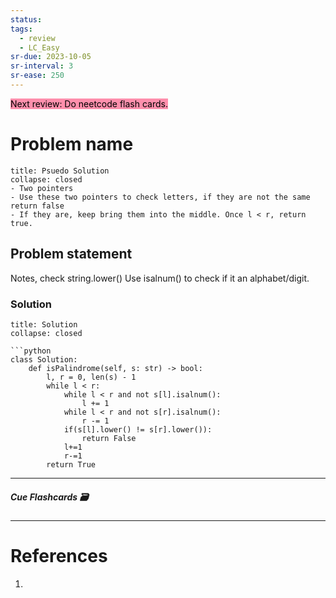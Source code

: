 ```yaml
---
status: 
tags:
  - review
  - LC_Easy
sr-due: 2023-10-05
sr-interval: 3
sr-ease: 250
---
```


<mark style="background: #FF5582A6;">Next review: Do neetcode flash cards.</mark>

# Problem name
```ad-tldr
title: Psuedo Solution
collapse: closed
- Two pointers
- Use these two pointers to check letters, if they are not the same return false
- If they are, keep bring them into the middle. Once l < r, return true.
```
## Problem statement
Notes, check string.lower()
Use isalnum() to check if it an alphabet/digit.
### Solution
```ad-tldr
title: Solution
collapse: closed

```python
class Solution:
    def isPalindrome(self, s: str) -> bool:
        l, r = 0, len(s) - 1
        while l < r:
            while l < r and not s[l].isalnum():
                l += 1
            while l < r and not s[r].isalnum():
                r -= 1
            if(s[l].lower() != s[r].lower()):
                return False
            l+=1
            r-=1
        return True
```

---
##### Cue Flashcards 🗃

---
# References
1. 

